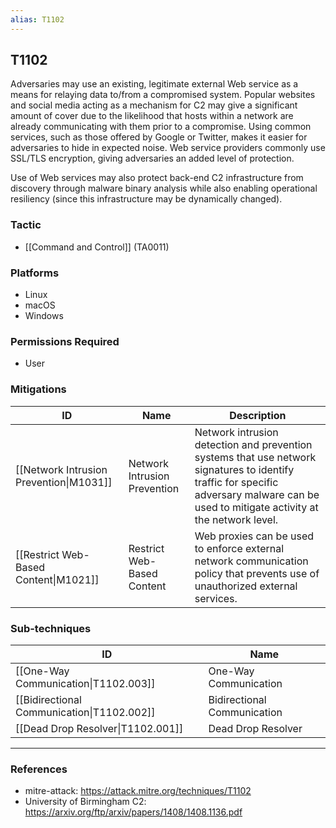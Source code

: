 ```yaml
---
alias: T1102
---
```


## T1102

Adversaries may use an existing, legitimate external Web service as a means for relaying data to/from a compromised system. Popular websites and social media acting as a mechanism for C2 may give a significant amount of cover due to the likelihood that hosts within a network are already communicating with them prior to a compromise. Using common services, such as those offered by Google or Twitter, makes it easier for adversaries to hide in expected noise. Web service providers commonly use SSL/TLS encryption, giving adversaries an added level of protection.

Use of Web services may also protect back-end C2 infrastructure from discovery through malware binary analysis while also enabling operational resiliency (since this infrastructure may be dynamically changed).


### Tactic
- [[Command and Control]] (TA0011)

### Platforms
- Linux
- macOS
- Windows

### Permissions Required
- User

### Mitigations

| ID | Name | Description |
| --- | --- | --- |
| [[Network Intrusion Prevention\|M1031]] | Network Intrusion Prevention | Network intrusion detection and prevention systems that use network signatures to identify traffic for specific adversary malware can be used to mitigate activity at the network level. |
| [[Restrict Web-Based Content\|M1021]] | Restrict Web-Based Content | Web proxies can be used to enforce external network communication policy that prevents use of unauthorized external services. |

### Sub-techniques

| ID | Name |
| --- | --- |
| [[One-Way Communication\|T1102.003]] | One-Way Communication |
| [[Bidirectional Communication\|T1102.002]] | Bidirectional Communication |
| [[Dead Drop Resolver\|T1102.001]] | Dead Drop Resolver |


---
### References

- mitre-attack: https://attack.mitre.org/techniques/T1102
- University of Birmingham C2: https://arxiv.org/ftp/arxiv/papers/1408/1408.1136.pdf
